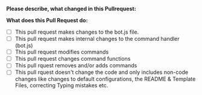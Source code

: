 **Please describe, what changed in this Pullrequest:**

**What does this Pull Request do:**
- [ ] This pull request makes changes to the bot.js file.
- [ ] This pull request makes internal changes to the command handler (bot.js)
- [ ] This pull request modifies commands
- [ ] This pull request changes command functions
- [ ] This pull rquest removes and/or adds commands
- [ ] This pull rquest doesn't change the code and only includes non-code changes like changes to default configurations, the README & Template Files, correcting Typing mistakes etc.
